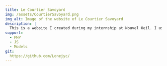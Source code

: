 ```yaml
---
title: Le Courtier Savoyard
img: /assets/CourtierSavoyard.png
img_alt: Image of the website of Le Courtier Savoyard
description: |
  This is a website I created during my internship at Nouvel Oeil. I used custom PHP to build this website. I worked a lot on the model and I had to improve my PHP skills to attend the client request. I also added some animations in JS on buttons to make the website smoother.
support:
  - PHP
  - JS
  - Models
git:
  https://github.com/Lonejyc/
---
```


